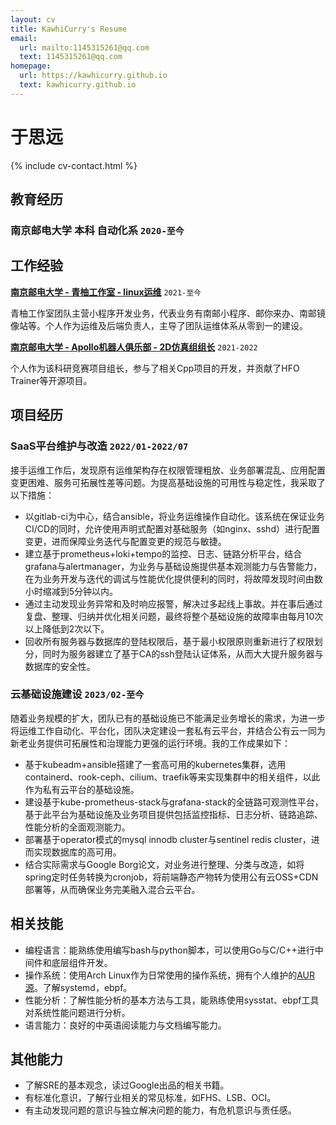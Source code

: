 ```yaml
---
layout: cv
title: KawhiCurry's Resume
email:
  url: mailto:1145315261@qq.com
  text: 1145315261@qq.com
homepage:
  url: https://kawhicurry.github.io
  text: kawhicurry.github.io
---
```


# 于思远

{% include cv-contact.html %}

## 教育经历

### 南京邮电大学 本科 自动化系 `2020-至今`

## 工作经验

[**南京邮电大学 - 青柚工作室 - linux运维**](https://qingyou.njupt.edu.cn) `2021-至今`

青柚工作室团队主营小程序开发业务，代表业务有南邮小程序、邮你来办、南邮镜像站等。个人作为运维及后端负责人，主导了团队运维体系从零到一的建设。

[**南京邮电大学 - Apollo机器人俱乐部 - 2D仿真组组长**](https://github.com/Apollo2d/) `2021-2022`

个人作为该科研竞赛项目组长，参与了相关Cpp项目的开发，并贡献了HFO Trainer等开源项目。

## 项目经历

### **SaaS平台维护与改造** `2022/01-2022/07`

接手运维工作后，发现原有运维架构存在权限管理粗放、业务部署混乱、应用配置变更困难、服务可拓展性差等问题。为提高基础设施的可用性与稳定性，我采取了以下措施：

- 以gitlab-ci为中心，结合ansible，将业务运维操作自动化。该系统在保证业务CI/CD的同时，允许使用声明式配置对基础服务（如nginx、sshd）进行配置变更，进而保障业务迭代与配置变更的规范与敏捷。
- 建立基于prometheus+loki+tempo的监控、日志、链路分析平台，结合grafana与alertmanager，为业务与基础设施提供基本观测能力与告警能力，在为业务开发与迭代的调试与性能优化提供便利的同时，将故障发现时间由数小时缩减到5分钟以内。
- 通过主动发现业务异常和及时响应报警，解决过多起线上事故。并在事后通过复盘、整理、归纳并优化相关问题，最终将整个基础设施的故障率由每月10次以上降低到2次以下。
- 回收所有服务器与数据库的登陆权限后，基于最小权限原则重新进行了权限划分，同时为服务器建立了基于CA的ssh登陆认证体系，从而大大提升服务器与数据库的安全性。

### **云基础设施建设** `2023/02-至今`

随着业务规模的扩大，团队已有的基础设施已不能满足业务增长的需求，为进一步将运维工作自动化、平台化，团队决定建设一套私有云平台，并结合公有云一同为新老业务提供可拓展性和治理能力更强的运行环境。我的工作成果如下：

- 基于kubeadm+ansible搭建了一套高可用的kubernetes集群，选用containerd、rook-ceph、cilium、traefik等来实现集群中的相关组件，以此作为私有云平台的基础设施。
- 建设基于kube-prometheus-stack与grafana-stack的全链路可观测性平台，基于此平台为基础设施及业务项目提供包括监控指标、日志分析、链路追踪、性能分析的全面观测能力。
- 部署基于operator模式的mysql innodb cluster与sentinel redis cluster，进而实现数据库的高可用。
- 结合实际需求与Google Borg论文，对业务进行整理、分类与改造，如将spring定时任务转换为cronjob，将前端静态产物转为使用公有云OSS+CDN部署等，从而确保业务完美融入混合云平台。

## 相关技能

- 编程语言：能熟练使用编写bash与python脚本，可以使用Go与C/C++进行中间件和底层组件开发。
- 操作系统：使用Arch Linux作为日常使用的操作系统，拥有个人维护的[AUR 源](https://aur.archlinux.org/packages?O=0&SeB=m&K=kawhicurry&outdated=&SB=m&SO=d&PP=50&submit=Go)。了解systemd，ebpf。
- 性能分析：了解性能分析的基本方法与工具，能熟练使用sysstat、ebpf工具对系统性能问题进行分析。
- 语言能力：良好的中英语阅读能力与文档编写能力。

## 其他能力

- 了解SRE的基本观念，读过Google出品的相关书籍。
- 有标准化意识，了解行业相关的常见标准，如FHS、LSB、OCI。
- 有主动发现问题的意识与独立解决问题的能力，有危机意识与责任感。
